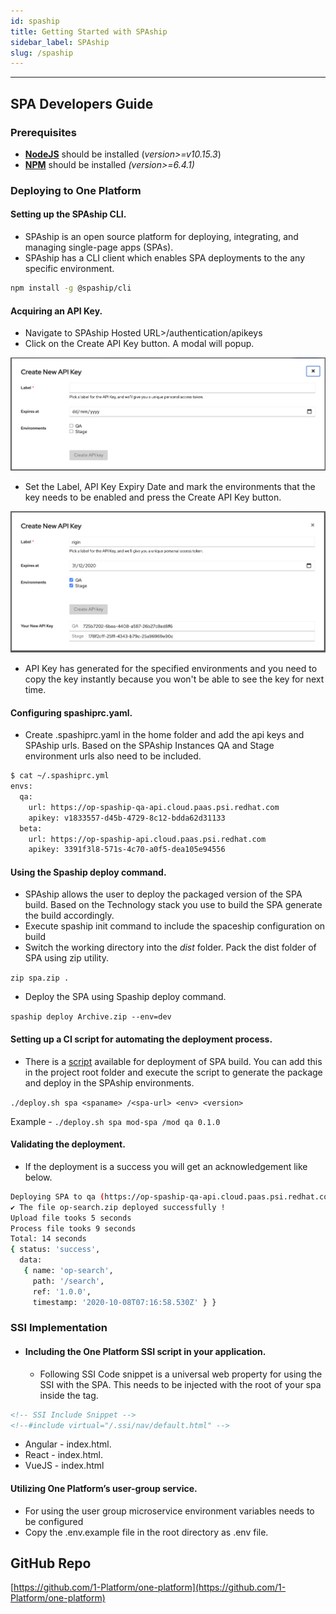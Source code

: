 ```yaml
---
id: spaship
title: Getting Started with SPAship
sidebar_label: SPAship
slug: /spaship
---
```

* * *

## SPA Developers Guide

### Prerequisites
  - [**NodeJS**](https://nodejs.org/en/)  should be installed (*version>=v10.15.3*)
  - [**NPM**](https://www.npmjs.com/get-npm) should be installed *(version>=6.4.1)*

### Deploying to One Platform
  #### Setting up the SPAship CLI.
- SPAship is an open source platform for deploying, integrating, and managing single-page apps (SPAs).
- SPAship has a CLI client which enables SPA deployments to the any specific environment.

```sh
npm install -g @spaship/cli
```
#### Acquiring an API Key.
  - Navigate to SPAship Hosted URL>/authentication/apikeys
  - Click on the Create API Key button. A modal will popup.

![img](./image2.png)

- Set the Label, API Key Expiry Date and mark the environments that the key needs to be enabled and press the Create API Key button.

![img](./image3.png)

- API Key has generated for the specified environments and you need to copy the key instantly because you won't be able to see the key for next time.

#### Configuring spashiprc.yaml.
  - Create .spashiprc.yaml in the home folder and add the api keys and SPAship urls.  Based on the SPAship Instances QA and Stage environment urls also need to be included.

```sh
$ cat ~/.spashiprc.yml
envs:
  qa:
    url: https://op-spaship-qa-api.cloud.paas.psi.redhat.com
    apikey: v1833557-d45b-4729-8c12-bdda62d31133
  beta:
    url: https://op-spaship-api.cloud.paas.psi.redhat.com
    apikey: 3391f3l8-571s-4c70-a0f5-dea105e94556
```

#### Using the Spaship deploy command.
  - SPAship allows the user to deploy the packaged version of the SPA build. Based on the Technology stack you use to build the SPA generate the build accordingly.
  - Execute spaship init command to include the spaceship configuration on build
  - Switch the working directory into the *dist* folder. Pack the dist folder of SPA using zip utility.

`zip spa.zip .`

- Deploy the SPA using Spaship deploy command.

`spaship deploy Archive.zip --env=dev`

#### Setting up a CI script for automating the deployment process.
  - There is a [script](https://raw.githubusercontent.com/1-Platform/one-platform/master/deploy.sh) available for deployment of SPA build. You can add this in the project root folder and execute the script to generate the package and deploy in the SPAship environments.

`./deploy.sh spa <spaname> /<spa-url> <env> <version>`

Example - `./deploy.sh spa mod-spa /mod qa 0.1.0`
#### Validating the deployment.
  - If the deployment is a success you will get an acknowledgement like below.
```sh
Deploying SPA to qa (https://op-spaship-qa-api.cloud.paas.psi.redhat.com)
✔ The file op-search.zip deployed successfully !
Upload file tooks 5 seconds
Process file tooks 9 seconds
Total: 14 seconds
{ status: 'success',
  data:
   { name: 'op-search',
     path: '/search',
     ref: '1.0.0',
     timestamp: '2020-10-08T07:16:58.530Z' } }
```

### SSI Implementation
  - #### Including the One Platform SSI script in your application.
    - Following SSI Code snippet is a universal web property for using the SSI with the SPA. This needs to be injected with the root of your spa inside the <body></body> tag.

```html
<!-- SSI Include Snippet -->
<!--#include virtual="/.ssi/nav/default.html" -->

```
- Angular  - index.html.
- React - index.html.
- VueJS - index.html

#### Utilizing One Platform’s user-group service.
  - For using the user group microservice environment variables needs to be configured
  - Copy the .env.example file in the root directory as .env file.

## GitHub Repo

[https://github.com/1-Platform/one-platform](https://github.com/1-Platform/one-platform)

